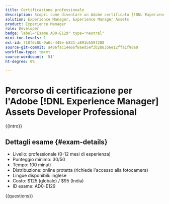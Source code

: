 ```yaml
---
title: Certificazione professionale
description: Scopri come diventare un Adobe certificato [!DNL Experience Manager] Professionista.
solution: Experience Manager, Experience Manager Assets
product: Experience Manager
role: Developer
badge: label="Esame AD0-E129" type="neutral"
mini-toc-levels: 1
exl-id: 710f6c8b-9a6c-445e-b831-a891b559f208
source-git-commit: a406fac14e66f8aed5ef3b288356e12ffa1f98a0
workflow-type: tm+mt
source-wordcount: '51'
ht-degree: 0%

---
```


# Percorso di certificazione per l&#39;Adobe [!DNL Experience Manager] Assets Developer Professional

{{intro}}

## Dettagli esame {#exam-details}

* Livello: professionale (0-12 mesi di esperienza)
* Punteggio minimo: 30/50
* Tempo: 100 minuti
* Distribuzione: online protetta (richiede l&#39;accesso alla fotocamera)
* Lingue disponibili: inglese
* Costo: $125 (globale) / $95 (India)
* ID esame: AD0-E129

{{questions}}
